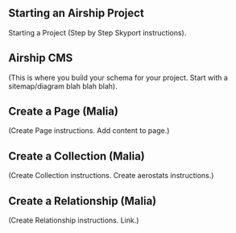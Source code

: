 ## Starting an Airship Project
Starting a Project (Step by Step Skyport instructions).

## Airship CMS
(This is where you build your schema for your project. Start with a sitemap/diagram blah blah blah).

## Create a Page (Malia)  
(Create Page instructions. Add content to page.)

## Create a Collection (Malia)  
(Create Collection instructions. Create aerostats instructions.)

## Create a Relationship (Malia)  
(Create Relationship instructions. Link.)
